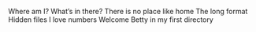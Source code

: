 Where am I?
What’s in there?
There is no place like home
The long format
Hidden files
 I love numbers
Welcome
Betty in my first directory
